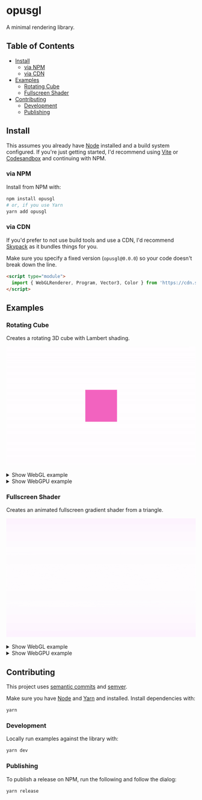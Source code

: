 # opusgl

A minimal rendering library.

## Table of Contents

- [Install](#install)
  - [via NPM](#via-npm)
  - [via CDN](#via-cdn)
- [Examples](#examples)
  - [Rotating Cube](#rotating-cube)
  - [Fullscreen Shader](#fullscreen-shader)
- [Contributing](#contributing)
  - [Development](#development)
  - [Publishing](#publishing)

## Install

This assumes you already have [Node](https://nodejs.org) installed and a build system configured. If you're just getting started, I'd recommend using [Vite](https://vitejs.dev) or [Codesandbox](https://codesandbox.io) and continuing with NPM.

### via NPM

Install from NPM with:

```bash
npm install opusgl
# or, if you use Yarn
yarn add opusgl
```

### via CDN

If you'd prefer to not use build tools and use a CDN, I'd recommend [Skypack](https://skypack.dev) as it bundles things for you.

Make sure you specify a fixed version (`opusgl@0.0.0`) so your code doesn't break down the line.

```html
<script type="module">
  import { WebGLRenderer, Program, Vector3, Color } from 'https://cdn.skypack.dev/opusgl'
</script>
```

## Examples

### Rotating Cube

Creates a rotating 3D cube with Lambert shading.

![Example Preview](/.github/screenshots/rotating-cube.gif)

<details>
  <summary>Show WebGL example</summary>

```js
import { WebGLRenderer, PerspectiveCamera, Scene, Geometry, Material, Color, Mesh } from 'opusgl'

const renderer = new WebGLRenderer()
renderer.setSize(window.innerWidth, window.innerHeight)
document.body.appendChild(renderer.canvas)

const camera = new PerspectiveCamera(45, window.innerWidth / window.innerHeight)
camera.position.z = 5

const scene = new Scene()

const geometry = new Geometry({
  position: {
    size: 3,
    data: new Float32Array([
      0.5, 0.5, 0.5, 0.5, 0.5, -0.5, 0.5, -0.5, 0.5, 0.5, -0.5, -0.5, -0.5, 0.5, -0.5, -0.5, 0.5, 0.5, -0.5, -0.5, -0.5,
      -0.5, -0.5, 0.5, -0.5, 0.5, -0.5, 0.5, 0.5, -0.5, -0.5, 0.5, 0.5, 0.5, 0.5, 0.5, -0.5, -0.5, 0.5, 0.5, -0.5, 0.5,
      -0.5, -0.5, -0.5, 0.5, -0.5, -0.5, 0.5, 0.5, -0.5, -0.5, 0.5, -0.5, 0.5, -0.5, -0.5, -0.5, -0.5, -0.5, -0.5, 0.5,
      0.5, 0.5, 0.5, 0.5, -0.5, -0.5, 0.5, 0.5, -0.5, 0.5,
    ]),
  },
  normal: {
    size: 3,
    data: new Float32Array([
      1, 0, 0, 1, 0, 0, 1, 0, 0, 1, 0, 0, -1, 0, 0, -1, 0, 0, -1, 0, 0, -1, 0, 0, 0, 1, 0, 0, 1, 0, 0, 1, 0, 0, 1, 0, 0,
      -1, 0, 0, -1, 0, 0, -1, 0, 0, -1, 0, 0, 0, -1, 0, 0, -1, 0, 0, -1, 0, 0, -1, 0, 0, 1, 0, 0, 1, 0, 0, 1, 0, 0, 1,
    ]),
  },
  uv: {
    size: 2,
    data: new Float32Array([
      0, 1, 1, 1, 0, 0, 1, 0, 0, 1, 1, 1, 0, 0, 1, 0, 0, 1, 1, 1, 0, 0, 1, 0, 0, 1, 1, 1, 0, 0, 1, 0, 0, 1, 1, 1, 0, 0,
      1, 0, 0, 1, 1, 1, 0, 0, 1, 0,
    ]),
  },
  index: {
    size: 1,
    data: new Uint16Array([
      0, 2, 1, 2, 3, 1, 4, 6, 5, 6, 7, 5, 8, 10, 9, 10, 11, 9, 12, 14, 13, 14, 15, 13, 16, 18, 17, 18, 19, 17, 20, 22,
      21, 22, 23, 21,
    ]),
  },
})

const material = new Material({
  uniforms: {
    color: new Color('hotpink'),
  },
  vertex: `
    layout(std140) uniform Uniforms {
      mat4 projectionMatrix;
      mat4 viewMatrix;
      mat4 modelMatrix;
      mat3 normalMatrix;
      vec3 color;
    };

    in vec3 position;
    in vec3 normal;
    out vec3 vNormal;
    out vec3 vColor;

    void main() {
      vNormal = normalize(normalMatrix * normal);
      vColor = color;
      gl_Position = projectionMatrix * viewMatrix * modelMatrix * vec4(position, 1.0);
    }
  `,
  fragment: `
    in vec3 vNormal;
    in vec3 vColor;
    out vec4 pc_fragColor;

    void main() {
      vec3 normal = normalize(vNormal);
      float lighting = dot(normal, normalize(vec3(10)));

      pc_fragColor = vec4(vColor + lighting * 0.1, 1.0);
    }
  `,
})

const mesh = new Mesh(geometry, material)
scene.add(mesh)

window.addEventListener('resize', () => {
  renderer.setSize(window.innerWidth, window.innerHeight)
  camera.aspect = window.innerWidth / window.innerHeight
})

const animate = (time) => {
  requestAnimationFrame(animate)
  mesh.rotation.z = mesh.rotation.y = time / 1500
  renderer.render(scene, camera)
}
requestAnimationFrame(animate)
```

</details>

<details>
  <summary>Show WebGPU example</summary>

```js
import { WebGPURenderer, PerspectiveCamera, Geometry, Material, Color, Mesh } from 'opusgl'

const renderer = await new WebGPURenderer().init()
renderer.setSize(window.innerWidth, window.innerHeight)
document.body.appendChild(renderer.canvas)

const camera = new PerspectiveCamera(45, window.innerWidth / window.innerHeight)
camera.position.z = 5

const geometry = new Geometry({
  position: {
    size: 3,
    data: new Float32Array([
      0.5, 0.5, 0.5, 0.5, 0.5, -0.5, 0.5, -0.5, 0.5, 0.5, -0.5, -0.5, -0.5, 0.5, -0.5, -0.5, 0.5, 0.5, -0.5, -0.5, -0.5,
      -0.5, -0.5, 0.5, -0.5, 0.5, -0.5, 0.5, 0.5, -0.5, -0.5, 0.5, 0.5, 0.5, 0.5, 0.5, -0.5, -0.5, 0.5, 0.5, -0.5, 0.5,
      -0.5, -0.5, -0.5, 0.5, -0.5, -0.5, 0.5, 0.5, -0.5, -0.5, 0.5, -0.5, 0.5, -0.5, -0.5, -0.5, -0.5, -0.5, -0.5, 0.5,
      0.5, 0.5, 0.5, 0.5, -0.5, -0.5, 0.5, 0.5, -0.5, 0.5,
    ]),
  },
  normal: {
    size: 3,
    data: new Float32Array([
      1, 0, 0, 1, 0, 0, 1, 0, 0, 1, 0, 0, -1, 0, 0, -1, 0, 0, -1, 0, 0, -1, 0, 0, 0, 1, 0, 0, 1, 0, 0, 1, 0, 0, 1, 0, 0,
      -1, 0, 0, -1, 0, 0, -1, 0, 0, -1, 0, 0, 0, -1, 0, 0, -1, 0, 0, -1, 0, 0, -1, 0, 0, 1, 0, 0, 1, 0, 0, 1, 0, 0, 1,
    ]),
  },
  uv: {
    size: 2,
    data: new Float32Array([
      0, 1, 1, 1, 0, 0, 1, 0, 0, 1, 1, 1, 0, 0, 1, 0, 0, 1, 1, 1, 0, 0, 1, 0, 0, 1, 1, 1, 0, 0, 1, 0, 0, 1, 1, 1, 0, 0,
      1, 0, 0, 1, 1, 1, 0, 0, 1, 0,
    ]),
  },
  index: {
    size: 1,
    data: new Uint16Array([
      0, 2, 1, 2, 3, 1, 4, 6, 5, 6, 7, 5, 8, 10, 9, 10, 11, 9, 12, 14, 13, 14, 15, 13, 16, 18, 17, 18, 19, 17, 20, 22,
      21, 22, 23, 21,
    ]),
  },
})

const material = new Material({
  uniforms: {
    color: new Color('hotpink'),
  },
  vertex: `
    struct Uniforms {
      projectionMatrix: mat4x4<f32>,
      modelMatrix: mat4x4<f32>,
      viewMatrix: mat4x4<f32>,
      normalMatrix: mat3x3<f32>,
      color: vec3<f32>,
    };
    @binding(0) @group(0) var<uniform> uniforms: Uniforms;

    struct VertexIn {
      @location(0) position: vec3<f32>,
      @location(1) normal: vec3<f32>,
    };

    struct VertexOut {
      @builtin(position) position: vec4<f32>,
      @location(0) color: vec3<f32>,
      @location(1) normal: vec3<f32>,
    };

    @stage(vertex)
    fn main(input: VertexIn) -> VertexOut {
      var out: VertexOut;
      out.position = uniforms.projectionMatrix * uniforms.viewMatrix * uniforms.modelMatrix * vec4<f32>(input.position, 1.0);
      out.color = uniforms.color;
      out.normal = normalize(uniforms.normalMatrix * input.normal).xyz;
      return out;
    }
  `,
  fragment: `
    struct FragmentIn {
      @location(0) color: vec3<f32>,
      @location(1) normal: vec3<f32>,
    };

    struct FragmentOut {
      @location(0) color: vec4<f32>,
    };

    @stage(fragment)
    fn main(input: FragmentIn) -> FragmentOut {
      var out: FragmentOut;
      var lighting = dot(normalize(input.normal), normalize(vec3(10.0)));
      out.color = vec4<f32>(vec3<f32>(input.color + lighting * 0.1), 1.0);
      return out;
    }
  `,
})

const mesh = new Mesh(geometry, material)

window.addEventListener('resize', () => {
  renderer.setSize(window.innerWidth, window.innerHeight)
  camera.aspect = window.innerWidth / window.innerHeight
})

const animate = (time) => {
  requestAnimationFrame(animate)
  mesh.rotation.z = mesh.rotation.y = time / 1500
  renderer.render(mesh, camera)
}
requestAnimationFrame(animate)
```

</details>

### Fullscreen Shader

Creates an animated fullscreen gradient shader from a triangle.

![Example Preview](/.github/screenshots/fullscreen-shader.gif)

<details>
  <summary>Show WebGL example</summary>

```js
import { WebGLRenderer, Program, Color } from 'opusgl'

const renderer = new WebGLRenderer()
renderer.setSize(window.innerWidth, window.innerHeight)
document.body.appendChild(renderer.canvas)

const program = new Program({
  attributes: {
    position: { size: 2, data: new Float32Array([-1, -1, 3, -1, -1, 3]) },
    uv: { size: 2, data: new Float32Array([0, 0, 2, 0, 0, 2]) },
  },
  uniforms: {
    uTime: 0,
    uColor: new Color(0x4c3380),
  },
  vertex: `
    in vec2 uv;
    in vec3 position;

    out vec2 vUv;
  
    void main() {
      vUv = uv;
      gl_Position = vec4(position, 1);
    }
  `,
  fragment: `       
    layout(std140) uniform Uniforms {
      float uTime;
      vec3 uColor;
    };

    in vec2 vUv;
    out vec4 pc_fragColor;

    void main() {
      pc_fragColor = vec4(0.5 + 0.3 * cos(vUv.xyx + uTime) + uColor, 1.0);
    }
  `,
})

window.addEventListener('resize', () => {
  renderer.setSize(window.innerWidth, window.innerHeight)
})

const animate = (time) => {
  requestAnimationFrame(animate)
  program.uniforms.uTime = time / 1000
  renderer.render(program)
}
requestAnimationFrame(animate)
```

</details>

<details>
  <summary>Show WebGPU example</summary>

```js
import { WebGPURenderer, Program, Color } from 'opusgl'

const renderer = await new WebGPURenderer().init()
renderer.setSize(window.innerWidth, window.innerHeight)
document.body.appendChild(renderer.canvas)

const program = new Program({
  attributes: {
    position: { size: 2, data: new Float32Array([-1, -1, 3, -1, -1, 3]) },
    uv: { size: 2, data: new Float32Array([0, 0, 2, 0, 0, 2]) },
  },
  uniforms: {
    time: 0,
    color: new Color(0x4c3380),
  },
  vertex: `
    struct Uniforms {
      time: f32,
      color: vec3<f32>,
    };
    @binding(0) @group(0) var<uniform> uniforms: Uniforms;

    struct VertexIn {
      @location(0) position: vec3<f32>,
      @location(1) uv: vec2<f32>,
    };

    struct VertexOut {
      @builtin(position) position: vec4<f32>,
      @location(0) color: vec4<f32>,
    };

    @stage(vertex)
    fn main(input: VertexIn) -> VertexOut {
      var out: VertexOut;
      out.color = vec4<f32>(0.5 + 0.3 * cos(vec3<f32>(input.uv, 0.0) + uniforms.time) + uniforms.color, 1.0);
      out.position = vec4<f32>(input.position, 1.0);
      return out;
    }
  `,
  fragment: `
    struct FragmentIn {
      @location(0) color: vec4<f32>,
    };

    struct FragmentOut {
      @location(0) color: vec4<f32>,
    };

    @stage(fragment)
    fn main(input: FragmentIn) -> FragmentOut {
      var out: FragmentOut;
      out.color = input.color;
      return out;
    }
  `,
})

window.addEventListener('resize', () => {
  renderer.setSize(window.innerWidth, window.innerHeight)
})

const animate = (time) => {
  requestAnimationFrame(animate)
  program.uniforms.time = time / 1000
  renderer.render(program)
}
requestAnimationFrame(animate)
```

</details>

## Contributing

This project uses [semantic commits](https://conventionalcommits.org) and [semver](https://semver.org).

Make sure you have [Node](https://nodejs.org) and [Yarn](https://yarnpkg.com) and installed. Install dependencies with:

```bash
yarn
```

### Development

Locally run examples against the library with:

```bash
yarn dev
```

### Publishing

To publish a release on NPM, run the following and follow the dialog:

```bash
yarn release
```
